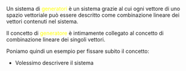 Un sistema di <font color="#ffff00">generatori</font> è un sistema grazie al cui ogni vettore di uno spazio vettoriale può essere descritto come combinazione lineare dei vettori contenuti nel sistema.

Il concetto di <font color="#ffff00">generatore</font> è intimamente collegato al concetto di combinazione lineare dei singoli vettori.

Poniamo quindi un esempio per fissare subito il concetto:

- Volessimo descrivere il sistema 